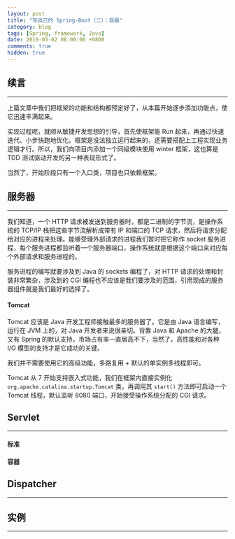 ```yaml
---
layout: post
title: "写自己的 Spring-Boot（二）：容器"
category: blog
tags: [Spring, framework, Java]
date: 2019-03-02 08:00:06 +0800
comments: true
hidden: true
---
```


## 续言
---
上篇文章中我们把框架的功能和结构都预定好了，从本篇开始逐步添加功能点，使它迅速丰满起来。

实现过程呢，就顺从敏捷开发思想的引导，首先使框架能 Run 起来，再通过快速迭代、小步快跑地优化。框架是没法独立运行起来的，还需要搭配上工程实现业务逻辑才行。所以，我们向项目内添加一个同级模块使用 winter 框架，这也算是 TDD 测试驱动开发的另一种表现形式了。

当然了，开始阶段只有一个入口类，项目也只依赖框架。

## 服务器
---
我们知道，一个 HTTP 请求被发送到服务器时，都是二进制的字节流，是操作系统的 TCP/IP 栈把这些字节流解析成带有 IP 和端口的 TCP 请求，然后将请求分配给对应的进程来处理。能够受理外部请求的进程我们暂时把它称作 socket 服务进程，每个服务进程都监听着一个服务器端口，操作系统就是根据这个端口来对应每个外部请求和服务进程的。

服务进程的编写就要涉及到 Java 的 sockets 编程了，对 HTTP 请求的处理和封装非常繁杂，涉及到的 CGI 编程也不应该是我们要涉及的范围，引用现成的服务器组件就是我们最好的选择了。

#### Tomcat
Tomcat 应该是 Java 开发工程师接触最多的服务器了。它是由 Java 语言编写，运行在 JVM 上的，对 Java 开发者来说很亲切。背靠 Java 和 Apache 的大腿，又有 Spring 的默认支持，市场占有率一直居高不下，当然了，高性能和对各种 I/O 模型的支持才是它成功的关键。

我们并不需要使用它的高级功能，多路复用 + 默认的单实例多线程即可。

Tomcat 从 7 开始支持嵌入式功能，我们在框架内直接实例化 `org.apache.catalina.startup.Tomcat` 类，再调用其 `start()` 方法即可启动一个 Tomcat 线程，默认监听 8080 端口，开始接受操作系统分配的 CGI 请求。

## Servlet
---



#### 标准

#### 容器


## Dispatcher
---


## 实例
---

























































































